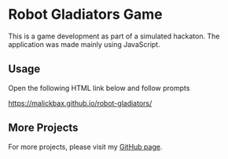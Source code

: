 # Robot Gladiators Game
This is a game development as part of a simulated hackaton. The application was made mainly using JavaScript.

## Usage
Open the following HTML link below and follow prompts

https://malickbax.github.io/robot-gladiators/

## More Projects
For more projects, please visit my [GitHub page](https://github.com/malickbax).
